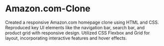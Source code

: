 # Amazon.com-Clone
 Created a responsive Amazon.com homepage clone using HTML and CSS. Reproduced key UI elements like the navigation bar, search bar, and product grid with responsive design. Utilized CSS Flexbox and Grid for layout, incorporating interactive features and hover effects.
